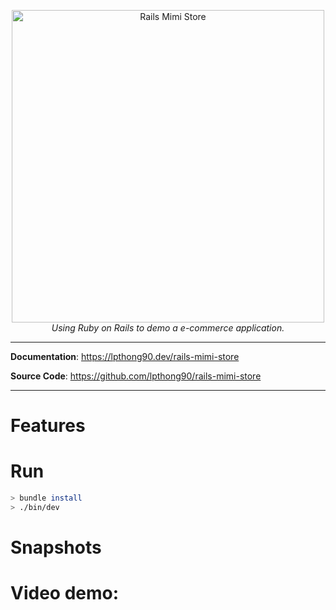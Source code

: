 <p align="center">
  <a href="https://github.com/lpthong90/rails-mimi-store">
    <img style="width: 500px;"  src="https://lpthong90.dev/rails-mimi-store/assets/images/mimi_store.jpg" alt="Rails Mimi Store">
  </a>
  <br>
  <em>Using Ruby on Rails to demo a e-commerce application.</em>
</p>
<!--more-->

---

**Documentation**: <a href="https://lpthong90.dev/rails-mimi-store" target="_blank">https://lpthong90.dev/rails-mimi-store</a>

**Source Code**: <a href="https://github.com/lpthong90/rails-mimi-store" target="_blank">https://github.com/lpthong90/rails-mimi-store</a>

---

# Features

# Run

```bash
> bundle install
> ./bin/dev
```

# Snapshots

# Video demo:
